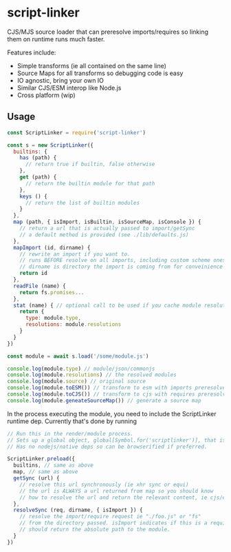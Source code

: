 # script-linker

CJS/MJS source loader that can preresolve imports/requires so linking them on runtime runs much faster.

Features include:

* Simple transforms (ie all contained on the same line)
* Source Maps for all transforms so debugging code is easy
* IO agnostic, bring your own IO
* Similar CJS/ESM interop like Node.js
* Cross platform (wip)

## Usage

``` js
const ScriptLinker = require('script-linker')

const s = new ScriptLinker({
  builtins: {
    has (path) {
      // return true if builtin, false otherwise
    },
    get (path) {
      // return the builtin module for that path
    },
    keys () {
      // return the list of builtin modules
    }
  },
  map (path, { isImport, isBuiltin, isSourceMap, isConsole }) {
    // return a url that is actually passed to import/getSync
    // a default method is provided (see ./lib/defaults.js)
  },
  mapImport (id, dirname) {
    // rewrite an import if you want to.
    // runs BEFORE resolve on all imports, including custom scheme ones
    // dirname is directory the import is coming from for conveinience
    return id
  },
  readFile (name) {
    return fs.promises...
  },
  stat (name) { // optional call to be used if you cache module resolutions somewhere
    return {
      type: module.type,
      resolutions: module.resolutions
    }
  }
})

const module = await s.load('/some/module.js')

console.log(module.type) // module/json/commonjs
console.log(module.resolutions) // the resolved modules
console.log(module.source) // original source
console.log(module.toESM()) // transform to esm with imports preresolved
console.log(module.toCJS()) // transform to cjs with requires preresolved
console.log(module.geneateSourceMap()) // generate a source map
```

In the process executing the module, you need to include the ScriptLinker runtime dep.
Currently that's done by running

```js
// Run this in the render/module process.
// Sets up a global object, global[Symbol.for('scriptlinker')], that is used to make modules run.
// Has no nodejs/native deps so can be browserified if preferred.

ScriptLinker.preload({
  builtins, // same as above
  map, // same as above
  getSync (url) {
    // resolve this url synchronously (ie xhr sync or equi)
    // the url is ALWAYS a url returned from map so you should know
    // how to resolve the url and return the relevant content, ie cjs/esm/sourcemap string
  },
  resolveSync (req, dirname, { isImport }) {
    // resolve the import/require request ie "./foo.js" or "fs"
    // from the directory passed. isImport indicates if this is a require or import() call.
    // should return the absolute path to the module.
  }
})
```
